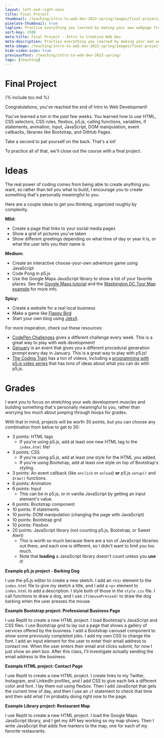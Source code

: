 ```yaml
---
layout: left-and-right-navs
title: Final Project
thumbnail: /teaching/intro-to-web-dev-2022-spring/images/final-project/final-project.png
pixelate-thumbnail: true
tagline: Practice everything you learned by making your own webpage from scratch!
sort-key: 1500
meta-title: Final Project - Intro to Creative Web Dev
meta-description: Practice everything you learned by making your own webpage from scratch!
meta-image: /teaching/intro-to-web-dev-2022-spring/images/final-project/final-project.png
hide-video-icon: true
previousPost: /teaching/intro-to-web-dev-2023-spring/
tags: [teaching]
---
```


# Final Project

{% include toc.md %}

Congratulations, you've reached the end of Intro to Web Development!

You've learned a ton in the past few weeks. You learned how to use HTML, CSS selectors, CSS rules, flexbox, p5.js, calling functions, variables, if statements, animation, input, JavaScript, DOM manipulation, event callbacks, libraries like Bootstrap, and GitHub Pages.

Take a second to pat yourself on the back. That's a lot!

To practice all of that, we'll close out the course with a final project.

# Ideas

The real power of coding comes from being able to create anything you want, so rather than tell you what to build, I encourage you to create something that's personally meaningful to you.

Here are a couple ideas to get you thinking, organized roughly by complexity.

**Mild:**

- Create a page that links to your social media pages
- Show a grid of pictures you've taken
- Show different greetings depending on what time of day or year it is, or what the user tells you their name is

**Medium:**

- Create an interactive choose-your-own adventure game using JavaScript
- Code Pong in p5.js
- Use the Google Maps JavaScript library to show a list of your favorite places. See the [Google Maps tutorial](/tutorials/google-cloud/maps) and the [Washington DC Tour Map example](/examples/javascript/washington-dc-tour) for more info.

**Spicy:**

- Create a website for a real local business
- Make a game like [Flappy Bird](https://en.wikipedia.org/wiki/Flappy_Bird)
- Start your own blog using [Jekyll](/tutorials/html/jekyll).

For more inspiration, check out these resources:

- [CodePen Challenges](https://codepen.io/challenges) gives a different challenge every week. This is a great way to play with web development!
- [Genuary](https://genuary.art/prompts) is an event that gives you a different procedural generation prompt every day in January. This is a great way to play with p5.js!
- [The Coding Train](https://thecodingtrain.com/) has a ton of videos, including a [programming with p5.js video series](https://thecodingtrain.com/beginners/p5js/) that has tons of ideas about what you can do with p5.js.

# Grades

I want you to focus on stretching your web development muscles and building something that's personally meaningful to you, rather than worrying too much about jumping through hoops for grades.

With that in mind, projects will be worth 30 points, but you can choose any combination from below to get to 30:

- 3 points: HTML tags
  - If you're using p5.js, add at least one new HTML tag to the `index.html` file!
- 3 points: CSS
  - If you're using p5.js, add at least one style for the HTML you added.
  - If you're using Bootstrap, add at least one style on top of Bootstrap's styling.
- 3 points: An event callback (like `onclick` or `onload`) **or** p5.js `setup()` and `draw()` functions.
- 6 points: Animation
- 6 points: Input
  - This can be in p5.js, or in vanilla JavaScript by getting an input element's value.
- 6 points: Bootstrap component
- 10 points: If statements
- 10 points: DOM manipulation (changing the page with JavaScript)
- 10 points: Bootstrap grid
- 10 points: Flexbox
- 20 points: JavaScript library (not counting p5.js, Bootstrap, or Sweet Alert)
  - This is worth so much because there are a ton of JavaScript libraries out there, and each one is different, so I didn't want to limit you too much.
  - Note that **loading** a JavaScript library doesn't count unless you **use** it!

**Example p5.js project - Barking Dog**

I use the p5.js editor to create a new sketch. I add an `<h1>` element to the `index.html` file to give my sketch a title, and I add a `<p>` element to `index.html` to add a description. I style both of those in the `style.css` file. I call functions to draw a dog, and I use `if(mousePressed)` to draw the dog barking when the user presses the mouse.

**Example Bootstrap project: Professional Business Page**

I use Replit to create a new HTML project. I load Bootstrap's JavaScript and CSS files. I use Bootstrap grid to lay out a page that shows a gallery of services offered by the business. I add a Bootstrap carousel component to show some previously completed jobs. I add my own CSS to change the font. I add an input element for the user to enter their email address to contact me. When the user enters their email and clicks submit, for now I just show an alert box. After this class, I'll investigate actually sending the email address to the business.

**Example HTML project: Contact Page**

I use Replit to create a new HTML project. I create links to my Twitter, Instagram, and LinkedIn profiles, and I add CSS to give each link a different color and font. I lay them out using flexbox. Then I add JavaScript that gets the current time of day, and then I use an `if` statement to check that time and then add what I'm probably doing right now to the page.

**Example Library project: Restaurant Map**

I use Replit to create a new HTML project. I load the Google Maps JavaScript library, and I get my API key working so my map shows. Then I write JavaScript that adds five markers to the map, one for each of my favorite restaurants.

